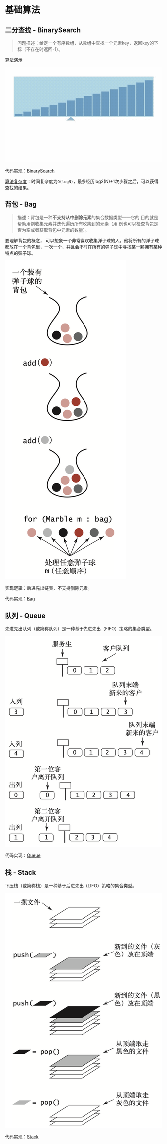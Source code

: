 基础算法
===

## 二分查找 - BinarySearch

> 问题描述：给定一个有序数组，从数组中查找一个元素key，返回key的下标（不存在时返回-1）。

[算法演示](https://zhuanlan.zhihu.com/p/139579615)

![](images/v2-c29aed69da2f742db7444f8e54f403c0_b.webp.gif)

代码实现：[BinarySearch](../src/main/java/pers/yibo/algorithms/fundamentals/BinarySearch.java)

[算法复杂度](https://www.jianshu.com/p/4fe210d7acdf)：时间复杂度为`O(logN)`，最多经历log2(N)+1次步骤之后，可以获得查找的结果。

## 背包 - Bag

> 描述：背包是一种**不支持从中删除元素**的集合数据类型——它的 目的就是帮助用例收集元素并迭代遍历所有收集到的元素（用 例也可以检查背包是否为空或者获取背包中元素的数量）。

要理解背包的概念， 可以想象一个非常喜欢收集弹子球的人。他将所有的弹子球都放在一个背包里，一次一个，并且会不时在所有的弹子球中寻找某一颗拥有某种特点的弹子球。

![](images/2021-07-29-10-09-08.png)

实现逻辑：后进先出链表，不支持删除元素。

代码实现：[Bag](../src/main/java/pers/yibo/algorithms/fundamentals/Bag.java)

## 队列 - Queue

先进先出队列（或简称队列）是一种基于先进先出（FIFO）策略的集合类型。

![](images/2021-07-29-10-11-14.png)

代码实现：[Queue](../src/main/java/pers/yibo/algorithms/fundamentals/Queue.java)

## 栈 - Stack

下压栈（或简称栈）是一种基于后进先出（LIFO）策略的集合类型。

![](images/2021-07-29-11-16-46.png)

代码实现：[Stack](../src/main/java/pers/yibo/algorithms/fundamentals/Stack.java)